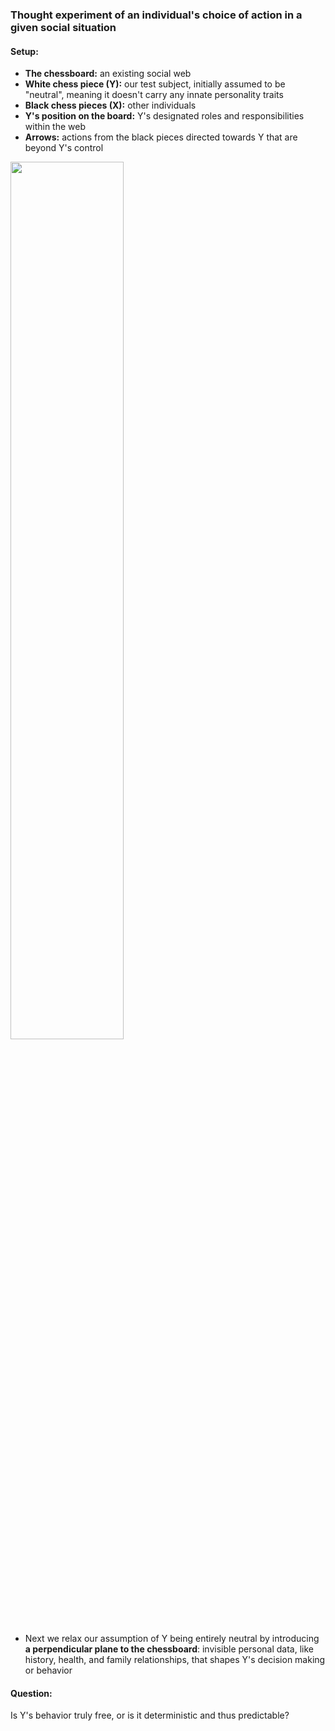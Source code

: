 ### Thought experiment of an individual's choice of action in a given social situation

#### Setup:
- **The chessboard:** an existing social web
- **White chess piece (Y):** our test subject, initially assumed to be "neutral", meaning it doesn't carry any innate personality traits
- **Black chess pieces (X):** other individuals
- **Y's position on the board:** Y's designated roles and responsibilities within the web
- **Arrows:** actions from the black pieces directed towards Y that are beyond Y's control

<img width="60%" src="https://github.com/sophiagu/a-diary/assets/14866379/069e2446-d83b-44a0-84ba-a4375a3451e3"><br>

- Next we relax our assumption of Y being entirely neutral by introducing **a perpendicular plane to the chessboard**: invisible personal data, like history, health, and family relationships, that shapes Y's decision making or behavior

#### Question:
Is Y's behavior truly free, or is it deterministic and thus predictable?
